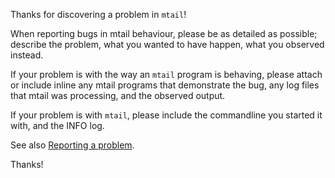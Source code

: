 Thanks for discovering a problem in `mtail`!

When reporting bugs in mtail behaviour, please be as detailed as possible; describe the problem, what you wanted to have happen, what you observed instead.

If your problem is with the way an `mtail` program is behaving, please attach or include inline any mtail programs that demonstrate the bug, any log files that mtail was processing, and the observed output.

If your problem is with `mtail`, please include the commandline you started it with, and the INFO log.

See also [Reporting a problem](https://github.com/jaqx0r/mtail/blob/main/docs/Troubleshooting.md#reporting-a-problem).


Thanks!


